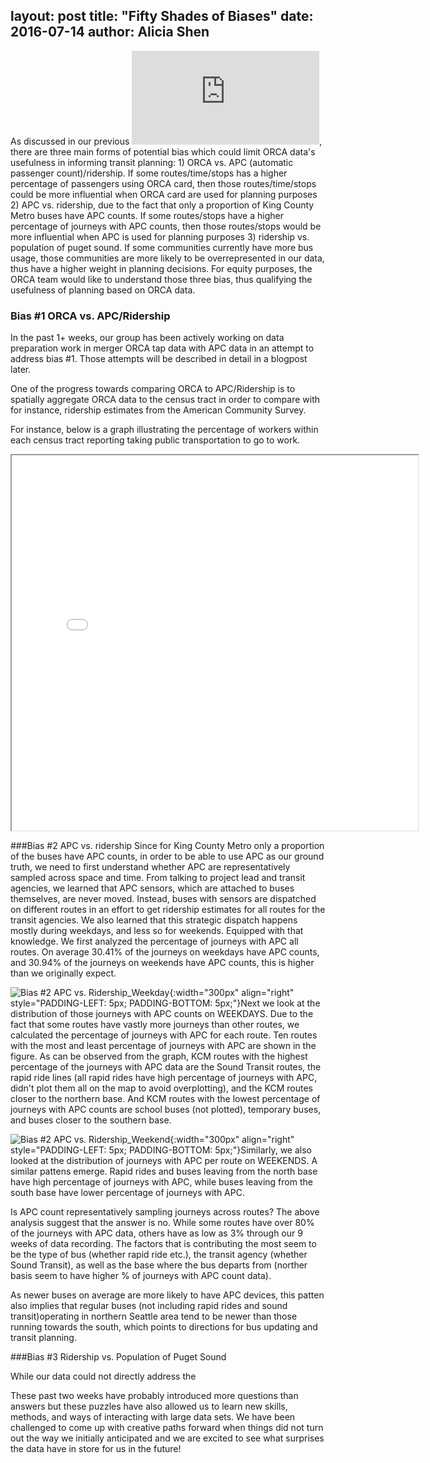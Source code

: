 layout: post
title: "Fifty Shades of Biases"
date: 2016-07-14
author: Alicia Shen
---


As discussed in our previous ![post](https://uwescience.github.io/DSSG2016//2016/07/05/orca-week-3.html), there are three main forms of potential bias which could limit ORCA data's usefulness in informing transit planning: 1) ORCA vs. APC (automatic passenger count)/ridership. If some routes/time/stops has a higher percentage of passengers using ORCA card, then those routes/time/stops could be more influential when ORCA card are used for planning purposes 2) APC vs. ridership, due to the fact that only a proportion of King County Metro buses have APC counts. If some routes/stops have a higher percentage of journeys with APC counts, then those routes/stops would be more influential when APC is used for planning purposes 3) ridership vs. population of puget sound. If some communities currently have more bus usage, those communities are more likely to be overrepresented in our data, thus have a higher weight in planning decisions. For equity purposes, the ORCA team would like to understand those three bias, thus qualifying the usefulness of planning based on ORCA data. 

### Bias #1 ORCA vs. APC/Ridership

In the past 1+ weeks, our group has been actively working on data preparation work in merger ORCA tap data with APC data in an attempt to address bias #1. Those attempts will be described in detail in a blogpost later.

One of the progress towards comparing ORCA to APC/Ridership is to spatially aggregate ORCA data to the census tract in order to compare with for instance, ridership estimates from the American Community Survey. 

For instance, below is a graph illustrating the percentage of workers within each census tract reporting taking public transportation to go to work. 

<iFrame src="{{site.url}}/assets/images/acs_commute_sean.html" width=650 height=600></iFrame>

###Bias #2 APC vs. ridership
Since for King County Metro  only a proportion of the buses have APC counts, in order to be able to use APC as our ground truth, we need to first understand whether APC are representatively sampled across space and time. From talking to project lead and transit agencies, we learned that APC sensors, which are attached to buses themselves, are never moved. Instead, buses with sensors are dispatched on different routes in an effort to get ridership estimates for all routes for the transit agencies. We also learned that this strategic dispatch happens mostly during weekdays, and less so for weekends. Equipped with that knowledge. We first analyzed the percentage of journeys with APC all routes. On average 30.41% of the journeys on weekdays have APC counts, and 30.94% of the journeys on weekends have APC counts, this is higher than we originally expect. 

![Bias #2 APC vs. Ridership_Weekday]({{site.url}}/assets/images/PercentAPCinKCM_Weekday.png){:width="300px" align="right" style="PADDING-LEFT: 5px; PADDING-BOTTOM: 5px;"}Next we look at the distribution of those journeys with APC counts on WEEKDAYS. Due to the fact that some routes have vastly more journeys than other routes, we calculated the percentage of journeys with APC for each route. Ten routes with the most and least percentage of journeys with APC are shown in the figure. As can be observed from the graph, KCM routes with the highest percentage of the journeys with APC data are the Sound Transit routes, the rapid ride lines (all rapid rides have high percentage of journeys with APC, didn't plot them all on the map to avoid overplotting), and the KCM routes closer to the northern base. And KCM routes with the lowest percentage of journeys with APC counts are school buses (not plotted), temporary buses, and buses closer to the southern base. 


![Bias #2 APC vs. Ridership_Weekend]({{site.url}}/assets/images/PercentAPCinKCM_Weekend.png){:width="300px" align="right" style="PADDING-LEFT: 5px; PADDING-BOTTOM: 5px;"}Similarly, we also looked at the distribution of journeys with APC per route on WEEKENDS. A similar pattens emerge. Rapid rides and buses leaving from the north base have high percentage of journeys with APC, while buses leaving from the south base have lower percentage of journeys with APC.

Is APC count representatively sampling journeys across routes? The above analysis suggest that the answer is no. While some routes have over 80% of the journeys with APC data, others have as low as 3% through our 9 weeks of data recording. The factors that is contributing the most seem to be the type of bus (whether rapid ride etc.), the transit agency (whether Sound Transit), as well as the base where the bus departs from (norther basis seem to have higher % of journeys with APC count data). 

As newer buses on average are more likely to have APC devices, this patten also implies that regular buses (not including rapid rides and sound transit)operating in northern Seattle area tend to be newer than those running towards the south, which points to directions for bus updating and transit planning.

###Bias #3 Ridership vs. Population of Puget Sound

While our data could not directly address the 

These past two weeks have probably introduced more questions than answers but these puzzles have also allowed us to learn new skills, methods, and ways of interacting with large data sets. We have been challenged to come up with creative paths forward when things did not turn out the way we initially anticipated and we are excited to see what surprises the data have in store for us in the future!
